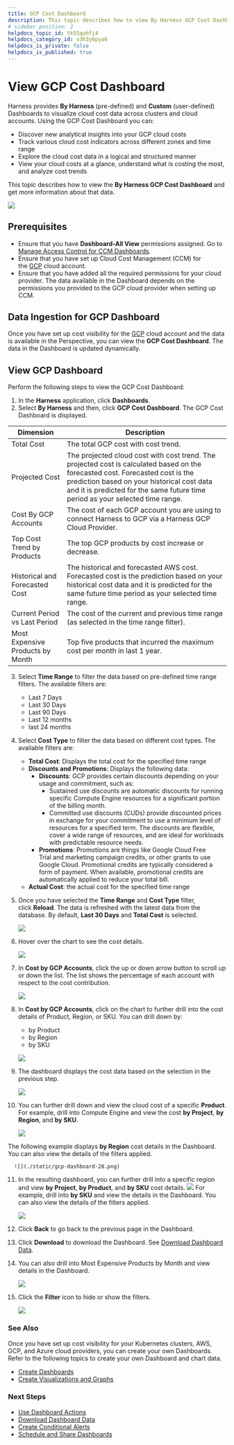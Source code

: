 ```yaml
---
title: GCP Cost Dashboard
description: This topic describes how to view By Harness GCP Cost Dashboard and get more information about that data.
# sidebar_position: 2
helpdocs_topic_id: tk55quhfi4
helpdocs_category_id: v3h3y6pya6
helpdocs_is_private: false
helpdocs_is_published: true
---
```


# View GCP Cost Dashboard

Harness provides **By Harness** (pre-defined) and **Custom** (user-defined) Dashboards to visualize cloud cost data across clusters and cloud accounts. Using the GCP Cost Dashboard you can:

* Discover new analytical insights into your GCP cloud costs
* Track various cloud cost indicators across different zones and time range
* Explore the cloud cost data in a logical and structured manner
* View your cloud costs at a glance, understand what is costing the most, and analyze cost trends

This topic describes how to view the **By Harness GCP Cost Dashboard** and get more information about that data.

![](./static/gcp-dashboard-20.png)



## Prerequisites

* Ensure that you have **Dashboard-All View** permissions assigned. Go to [Manage Access Control for CCM Dashboards](../../get-started/5-access-control/manage-access-control-for-ccm-dashboards.md).
* Ensure that you have set up Cloud Cost Management (CCM) for the [GCP](../../get-started/onboarding-guide/set-up-cost-visibility-for-gcp.md) cloud account.
* Ensure that you have added all the required permissions for your cloud provider. The data available in the Dashboard depends on the permissions you provided to the GCP cloud provider when setting up CCM.

## Data Ingestion for GCP Dashboard

Once you have set up cost visibility for the [GCP](../../get-started/onboarding-guide/set-up-cost-visibility-for-gcp.md) cloud account and the data is available in the Perspective, you can view the **GCP Cost Dashboard**. The data in the Dashboard is updated dynamically.

## View GCP Dashboard

Perform the following steps to view the GCP Cost Dashboard:

1. In the **Harness** application, click **Dashboards**.
2. Select **By Harness** and then, click **GCP Cost Dashboard**. The GCP Cost Dashboard is displayed.

| **Dimension** | **Description** |
| --- | --- |
| Total Cost | The total GCP cost with cost trend. |
| Projected Cost | The projected cloud cost with cost trend. The projected cost is calculated based on the forecasted cost. Forecasted cost is the prediction based on your historical cost data and it is predicted for the same future time period as your selected time range. |
| Cost By GCP Accounts | The cost of each GCP account you are using to connect Harness to GCP via a Harness GCP Cloud Provider. |
| Top Cost Trend by Products | The top GCP products by cost increase or decrease. |
| Historical and Forecasted Cost | The historical and forecasted AWS cost. Forecasted cost is the prediction based on your historical cost data and it is predicted for the same future time period as your selected time range. |
| Current Period vs Last Period | The cost of the current and previous time range (as selected in the time range filter). |
| Most Expensive Products by Month | Top five products that incurred the maximum cost per month in last 1 year. |
3. Select **Time Range** to filter the data based on pre-defined time range filters. The available filters are:
	* Last 7 Days
	* Last 30 Days
	* Last 90 Days
	* Last 12 months
	* last 24 months
4. Select **Cost Type** to filter the data based on different cost types. The available filters are:
	* **Total Cost**: Displays the total cost for the specified time range
	* **Discounts and Promotions**: Displays the following data:
		+ **Discounts**: GCP provides certain discounts depending on your usage and commitment, such as:
			- ​Sustained use discounts are automatic discounts for running specific Compute Engine resources for a significant portion of the billing month.
			- ​Committed use discounts (CUDs) provide discounted prices in exchange for your commitment to use a minimum level of resources for a specified term. The discounts are flexible, cover a wide range of resources, and are ideal for workloads with predictable resource needs.
		+ **Promotions**: Promotions are things like Google Cloud Free Trial and marketing campaign credits, or other grants to use Google Cloud. Promotional credits are typically considered a form of payment. When available, promotional credits are automatically applied to reduce your total bill.
	* **Actual Cost**: the actual cost for the specified time range
5. Once you have selected the **Time Range** and **Cost Type** filter, click **Reload**. The data is refreshed with the latest data from the database. By default, **Last 30 Days** and **Total Cost** is selected.
   
     ![](./static/gcp-dashboard-22.png)
6. Hover over the chart to see the cost details.
   
     ![](./static/gcp-dashboard-23.png)
7. In **Cost by GCP Accounts**, click the up or down arrow button to scroll up or down the list. The list shows the percentage of each account with respect to the cost contribution.
   
     ![](./static/gcp-dashboard-24.png)
8. In **Cost by GCP Accounts**, click on the chart to further drill into the cost details of Product, Region, or SKU. You can drill down by:
	* by Product
	* by Region
	* by SKU
  
    ![](./static/gcp-dashboard-25.png)
9. The dashboard displays the cost data based on the selection in the previous step.
    
	  ![](./static/gcp-dashboard-26.png)
10. You can further drill down and view the cloud cost of a specific **Product**. For example, drill into Compute Engine and view the cost **by Project**, **by Region**, and **by SKU**.
  
    ![](./static/gcp-dashboard-27.png)
  
  The following example displays **by Region** cost details in the Dashboard. You can also view the details of the filters applied.
  
    
	  ![](./static/gcp-dashboard-28.png)
11. In the resulting dashboard, you can further drill into a specific region and view **by Project**, **by Product**, and **by SKU** cost details.
      ![](./static/gcp-dashboard-29.png)
	For example, drill into **by SKU** and view the details in the Dashboard. You can also view the details of the filters applied.
	
	  ![](./static/gcp-dashboard-30.png)
12. Click **Back** to go back to the previous page in the Dashboard.
13. Click **Download** to download the Dashboard. See [Download Dashboard Data](../../../platform/18_Dashboards/download-dashboard-data.md).
14. You can also drill into Most Expensive Products by Month and view details in the Dashboard.
    
	  ![](./static/gcp-dashboard-31.png)
15. Click the **Filter** icon to hide or show the filters.
    
	  ![](./static/gcp-dashboard-32.png)

### See Also

Once you have set up cost visibility for your Kubernetes clusters, AWS, GCP, and Azure cloud providers, you can create your own Dashboards. Refer to the following topics to create your own Dashboard and chart data.

* [Create Dashboards](/docs/platform/Dashboards/create-dashboards)
* [Create Visualizations and Graphs](/docs/platform/Dashboards/create-visualizations-and-graphs)

### Next Steps

* [Use Dashboard Actions](/docs/platform/Dashboards/use-dashboard-actions)
* [Download Dashboard Data](/docs/platform/Dashboards/download-dashboard-data)
* [Create Conditional Alerts](/docs/platform/Dashboards/create-conditional-alerts)
* [Schedule and Share Dashboards](/docs/platform/Dashboards/share-dashboards)
